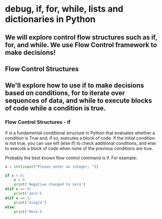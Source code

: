 # debug, if, for, while, lists and dictionaries in Python
We will explore control flow structures such as if, for, and while.
We use Flow Control framework to make decisions!
---

## Flow Control Structures
We'll explore how to use if to make decisions based on conditions, for to iterate over sequences of data, and while to execute blocks of code while a condition is true.
---

### Flow Control Structures - if
if is a fundamental conditional structure in Python that evaluates whether a condition is True and, if so, executes a block of code. If the initial condition is not true, you can use elif (else if) to check additional conditions, and else to execute a block of code when none of the previous conditions are true.

Probably the best known flow control command is if. For example:
```python
x = int(input("Please enter an integer: "))

if x < 0:
    x = 0
    print('Negative changed to zero')
elif x == 0:
    print('Zero')
elif x == 1:
    print('Single')
else:
    print('More')
```